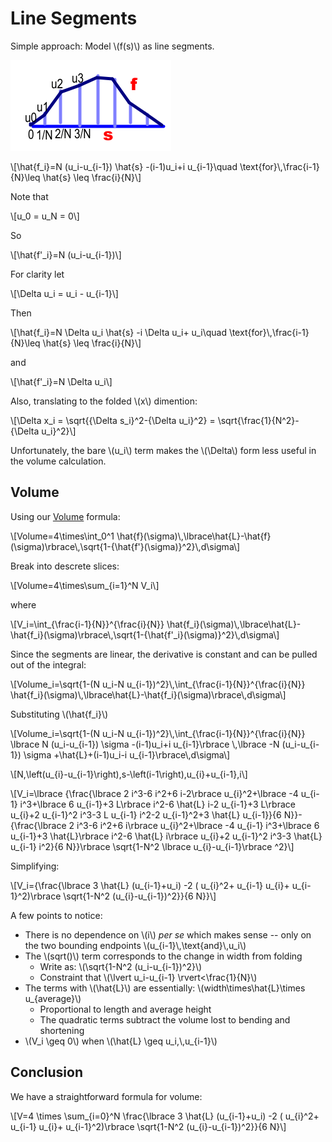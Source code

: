 # Line Segments

Simple approach: Model \\(f(s)\\) as line segments.

![](images/segments.png)

\\[\hat{f\_i}=N (u\_i-u\_{i-1}) \hat{s} -(i-1)u\_i+i u\_{i-1}\\quad \text{for}\\,\frac{i-1}{N}\leq \hat{s} \leq \frac{i}{N}\\]

Note that

\\[u\_0 = u\_N = 0\\]

So

\\[\hat{f'\_i}=N (u\_i-u\_{i-1})\\]

For clarity let

\\[\Delta u\_i = u\_i - u\_{i-1}\\]

Then

\\[\hat{f\_i}=N \Delta u\_i \hat{s} -i \Delta u\_i+ u\_i\\quad \text{for}\\,\frac{i-1}{N}\leq \hat{s} \leq \frac{i}{N}\\]


and

\\[\hat{f'\_i}=N \Delta u\_i\\] 

Also, translating to the folded \\(x\\) dimention:

\\[\Delta x\_i = \sqrt{{\Delta s\_i}\^2-{\Delta u\_i}\^2} = \sqrt{\frac{1}{N\^2}-{\Delta u\_i}\^2}\\]

Unfortunately, the bare \\(u\_i\\) term makes the \\(\Delta\\) form less useful in the volume calculation.

## Volume

Using our [Volume](./volume.md) formula:

\\[Volume=4\times\int\_0\^1 \hat{f}(\sigma)\\,\lbrace\hat{L}-\hat{f}(\sigma)\rbrace\\,\sqrt{1-{\hat{f'}(\sigma)}\^2}\\,d\sigma\\]

Break into descrete slices:

\\[Volume=4\times\sum\_{i=1}\^N V\_i\\]

where

\\[V\_i=\int\_{\frac{i-1}{N}}\^{\frac{i}{N}} \hat{f\_i}(\sigma)\\,\lbrace\hat{L}-\hat{f\_i}(\sigma)\rbrace\\,\sqrt{1-{\hat{f'\_i}(\sigma)}\^2}\\,d\sigma\\] 

Since the segments are linear, the derivative is constant and can be pulled out of the integral: 

\\[Volume\_i=\sqrt{1-(N u\_i-N u\_{i-1})\^2}\\,\int\_{\frac{i-1}{N}}\^{\frac{i}{N}} \hat{f\_i}(\sigma)\\,\lbrace\hat{L}-\hat{f\_i}(\sigma)\rbrace\\,d\sigma\\]

Substituting \\(\hat{f\_i}\\)

\\[Volume\_i=\sqrt{1-(N u\_i-N u\_{i-1})\^2}\\,\int\_{\frac{i-1}{N}}\^{\frac{i}{N}} \lbrace N (u\_i-u\_{i-1}) \sigma -(i-1)u\_i+i u\_{i-1}\rbrace \\,\lbrace -N (u\_i-u\_{i-1}) \sigma +\hat{L}+(i-1)u\_i-i u\_{i-1}\rbrace\\,d\sigma\\]

\\[N\,\left(u_{i}-u_{i-1}\right)\,s-\left(i-1\right)\,u_{i}+u_{i-1}\,i\\]


\\[V\_i=\lbrace {\frac{\lbrace 2 i\^3-6 i\^2+6 i-2\rbrace  u\_{i}\^2+\lbrace -4 u\_{i-1} i\^3+\lbrace 6 u\_{i-1}+3 L\rbrace  i\^2-6 \hat{L} i-2 u\_{i-1}+3 L\rbrace  u\_{i}+2 u\_{i-1}\^2 i\^3-3 L u\_{i-1} i\^2-2 u\_{i-1}\^2+3 \hat{L} u\_{i-1}}{6 N}}-{\frac{\lbrace 2 i\^3-6 i\^2+6 i\rbrace  u\_{i}\^2+\lbrace -4 u\_{i-1} i\^3+\lbrace 6 u\_{i-1}+3 \hat{L}\rbrace  i\^2-6 \hat{L} i\rbrace  u\_{i}+2 u\_{i-1}\^2 i\^3-3 \hat{L} u\_{i-1} i\^2}{6 N}}\rbrace  \sqrt{1-N\^2 \lbrace u\_{i}-u\_{i-1}\rbrace \^2}\\]

Simplifying:

\\[V\_i={\frac{\lbrace 3 \hat{L} (u\_{i-1}+u\_i) -2 ( u\_{i}\^2+ u\_{i-1} u\_{i}+ u\_{i-1}\^2)\rbrace  \sqrt{1-N\^2 (u\_{i}-u\_{i-1})\^2}}{6 N}}\\]

A few points to notice:

* There is no dependence on \\(i\\) *per se* which makes sense -- only on the two bounding endpoints \\(u\_{i-1}\\,\text{and}\\,u\_i\\)
* The \\(sqrt()\\) term corresponds to the change in width from folding
  * Write as: \\(\sqrt{1-N\^2 (u\_i-u\_{i-1})\^2}\\)
  * Constraint that \\(\lvert u\_i-u\_{i-1} \rvert<\frac{1}{N}\\)
* The terms with \\(\hat{L}\\) are essentially: \\(width\times\hat{L}\times u\_{average}\\) 
  * Proportional to length and average height
  * The quadratic terms subtract the volume lost to bending and shortening
* \\(V\_i \geq 0\\) when \\(\hat{L} \geq u\_i,\\,u\_{i-1}\\)

## Conclusion

We have a straightforward formula for volume:

\\[V=4 \times \sum\_{i=0}\^N \frac{\lbrace 3 \hat{L} (u\_{i-1}+u\_i) -2 ( u\_{i}\^2+ u\_{i-1} u\_{i}+ u\_{i-1}\^2)\rbrace  \sqrt{1-N\^2 (u\_{i}-u\_{i-1})\^2}}{6 N}\\]
